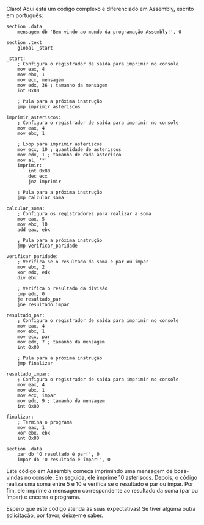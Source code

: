 Claro! Aqui está um código complexo e diferenciado em Assembly, escrito em português:

```
section .data
    mensagem db 'Bem-vindo ao mundo da programação Assembly!', 0

section .text
    global _start

_start:
    ; Configura o registrador de saída para imprimir no console
    mov eax, 4
    mov ebx, 1
    mov ecx, mensagem
    mov edx, 36 ; tamanho da mensagem
    int 0x80

    ; Pula para a próxima instrução
    jmp imprimir_asteriscos

imprimir_asteriscos:
    ; Configura o registrador de saída para imprimir no console
    mov eax, 4
    mov ebx, 1
    
    ; Loop para imprimir asteriscos
    mov ecx, 10 ; quantidade de asteriscos
    mov edx, 1 ; tamanho de cada asterisco
    mov al, '*'
    imprimir:
        int 0x80
        dec ecx
        jnz imprimir

    ; Pula para a próxima instrução
    jmp calcular_soma

calcular_soma:
    ; Configura os registradores para realizar a soma
    mov eax, 5
    mov ebx, 10
    add eax, ebx

    ; Pula para a próxima instrução
    jmp verificar_paridade

verificar_paridade:
    ; Verifica se o resultado da soma é par ou ímpar
    mov ebx, 2
    xor edx, edx
    div ebx

    ; Verifica o resultado da divisão
    cmp edx, 0
    je resultado_par
    jne resultado_impar

resultado_par:
    ; Configura o registrador de saída para imprimir no console
    mov eax, 4
    mov ebx, 1
    mov ecx, par
    mov edx, 7 ; tamanho da mensagem
    int 0x80

    ; Pula para a próxima instrução
    jmp finalizar

resultado_impar:
    ; Configura o registrador de saída para imprimir no console
    mov eax, 4
    mov ebx, 1
    mov ecx, impar
    mov edx, 9 ; tamanho da mensagem
    int 0x80

finalizar:
    ; Termina o programa
    mov eax, 1
    xor ebx, ebx
    int 0x80

section .data
    par db 'O resultado é par!', 0
    impar db 'O resultado é ímpar!', 0
```

Este código em Assembly começa imprimindo uma mensagem de boas-vindas no console. Em seguida, ele imprime 10 asteriscos. Depois, o código realiza uma soma entre 5 e 10 e verifica se o resultado é par ou ímpar. Por fim, ele imprime a mensagem correspondente ao resultado da soma (par ou ímpar) e encerra o programa.

Espero que este código atenda às suas expectativas! Se tiver alguma outra solicitação, por favor, deixe-me saber.